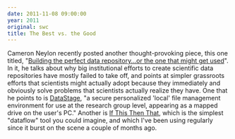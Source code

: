 ```yaml
---
date: 2011-11-08 09:00:00
year: 2011
original: swc
title: The Best vs. the Good
---
```

<p>Cameron Neylon recently posted another thought-provoking piece, this one titled, "<a href="http://cameronneylon.net/blog/building-the-perfect-data-repository-or-the-one-that-might-get-used/">Building the perfect data repository...or the one that might get used</a>". In it, he talks about why big institutional efforts to create scientific data repositories have mostly failed to take off, and points at simpler grassroots efforts that scientists might actually adopt because they immediately and obviously solve problems that scientists actually realize they have. One that he points to is <a href="http://www.dataflow.ox.ac.uk/index.php/about/about-datastage">DataStage</a>, "a secure personalized 'local' file management environment for use at the research group level, appearing as a mapped drive on the user's PC." Another is <a href="http://ifttt.com/">If This Then That</a>, which is the simplest "dataflow" tool you could imagine, and which I've been using regularly since it burst on the scene a couple of months ago.</p>

